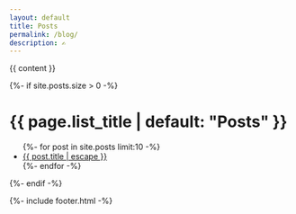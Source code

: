 ```yaml
---
layout: default
title: Posts
permalink: /blog/
description: ✍
---
```

<main>
  
{{ content }}

  {%- if site.posts.size > 0 -%}
    <h1>{{ page.list_title | default: "Posts" }}</h1>
    <ul class="more-space">
      {%- for post in site.posts limit:10 -%}
      <li><a class="post-link" href="{{ post.url | relative_url }}">{{ post.title | escape }}</a></li>
      {%- endfor -%}
    </ul>
  {%- endif -%}

{%- include footer.html -%}

</main>